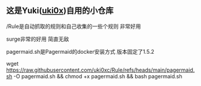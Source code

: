## 这是Yuki([uki0x](https://github.com/uki0xc))自用的小仓库
/Rule是自动抓取的规则和自己收集的一些个规则 非常好用

surge非常的好用 简直无敌

pagermaid.sh是Pagermaid的docker安装方式 版本固定了1.5.2

wget https://raw.githubusercontent.com/uki0xc/Rule/refs/heads/main/pagermaid.sh -O pagermaid.sh && chmod +x pagermaid.sh && bash pagermaid.sh
